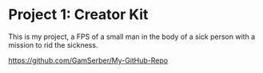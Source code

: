 
# Project 1: Creator Kit

This is my project, a FPS of a small man in the body of a sick person with a mission to rid the sickness.

https://github.com/GamSerber/My-GitHub-Repo
